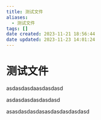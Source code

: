 ```yaml
---
title: 测试文件
aliases:
  - 测试文件
tags: []
date created: 2023-11-21 18:56:44
date updated: 2023-11-23 14:01:24
---
```


# 测试文件

asdasdasdaasdasdasd

asdasdasdasdasdasd

asasdasdasdasasdasdasdasdasd
